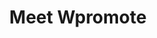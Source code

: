 ---
title: Meet Wpromote
tagline: A little about us and what our brand is all about.
type: chapter
menu: 
    main:
        identifier: about
weight: 1
menu_icon: face
---
